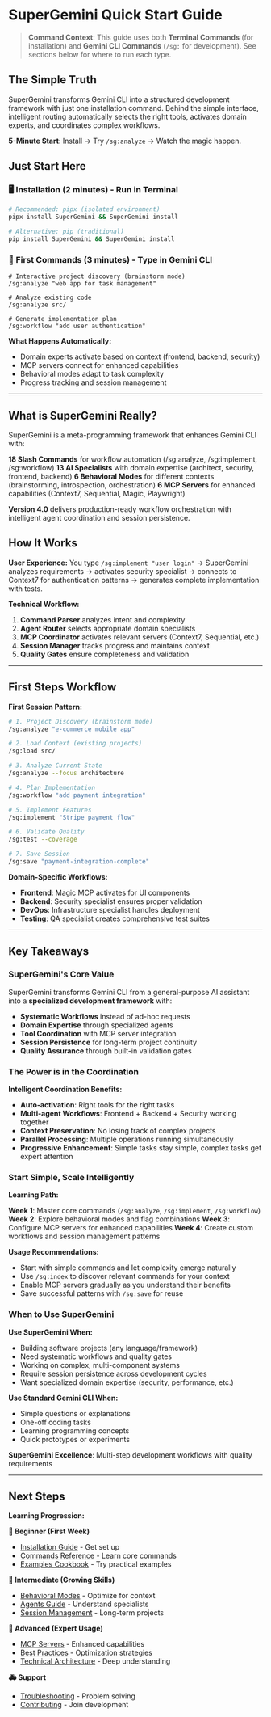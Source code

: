 # SuperGemini Quick Start Guide

> **Command Context**: This guide uses both **Terminal Commands** (for installation) and **Gemini CLI Commands** (`/sg:` for development). See sections below for where to run each type.

## The Simple Truth

SuperGemini transforms Gemini CLI into a structured development framework with just one installation command. Behind the simple interface, intelligent routing automatically selects the right tools, activates domain experts, and coordinates complex workflows.

**5-Minute Start**: Install → Try `/sg:analyze` → Watch the magic happen.

## Just Start Here

### 🖥️ Installation (2 minutes) - Run in Terminal
```bash
# Recommended: pipx (isolated environment)
pipx install SuperGemini && SuperGemini install

# Alternative: pip (traditional)
pip install SuperGemini && SuperGemini install
```

### 💬 First Commands (3 minutes) - Type in Gemini CLI
```
# Interactive project discovery (brainstorm mode)
/sg:analyze "web app for task management"

# Analyze existing code
/sg:analyze src/

# Generate implementation plan
/sg:workflow "add user authentication"
```

**What Happens Automatically:**
- Domain experts activate based on context (frontend, backend, security)
- MCP servers connect for enhanced capabilities
- Behavioral modes adapt to task complexity
- Progress tracking and session management

---

## What is SuperGemini Really?

SuperGemini is a meta-programming framework that enhances Gemini CLI with:

**18 Slash Commands** for workflow automation (/sg:analyze, /sg:implement, /sg:workflow)
**13 AI Specialists** with domain expertise (architect, security, frontend, backend)
**6 Behavioral Modes** for different contexts (brainstorming, introspection, orchestration)
**6 MCP Servers** for enhanced capabilities (Context7, Sequential, Magic, Playwright)

**Version 4.0** delivers production-ready workflow orchestration with intelligent agent coordination and session persistence.

## How It Works

**User Experience:**
You type `/sg:implement "user login"` → SuperGemini analyzes requirements → activates security specialist → connects to Context7 for authentication patterns → generates complete implementation with tests.

**Technical Workflow:**
1. **Command Parser** analyzes intent and complexity
2. **Agent Router** selects appropriate domain specialists
3. **MCP Coordinator** activates relevant servers (Context7, Sequential, etc.)
4. **Session Manager** tracks progress and maintains context
5. **Quality Gates** ensure completeness and validation

---

## First Steps Workflow

**First Session Pattern:**
```bash
# 1. Project Discovery (brainstorm mode)
/sg:analyze "e-commerce mobile app"

# 2. Load Context (existing projects)
/sg:load src/

# 3. Analyze Current State
/sg:analyze --focus architecture

# 4. Plan Implementation
/sg:workflow "add payment integration"

# 5. Implement Features
/sg:implement "Stripe payment flow"

# 6. Validate Quality
/sg:test --coverage

# 7. Save Session
/sg:save "payment-integration-complete"
```

**Domain-Specific Workflows:**
- **Frontend**: Magic MCP activates for UI components
- **Backend**: Security specialist ensures proper validation
- **DevOps**: Infrastructure specialist handles deployment
- **Testing**: QA specialist creates comprehensive test suites

---

## Key Takeaways

### SuperGemini's Core Value

SuperGemini transforms Gemini CLI from a general-purpose AI assistant into a **specialized development framework** with:

- **Systematic Workflows** instead of ad-hoc requests
- **Domain Expertise** through specialized agents
- **Tool Coordination** with MCP server integration
- **Session Persistence** for long-term project continuity
- **Quality Assurance** through built-in validation gates

### The Power is in the Coordination

**Intelligent Coordination Benefits:**

- **Auto-activation**: Right tools for the right tasks
- **Multi-agent Workflows**: Frontend + Backend + Security working together
- **Context Preservation**: No losing track of complex projects
- **Parallel Processing**: Multiple operations running simultaneously
- **Progressive Enhancement**: Simple tasks stay simple, complex tasks get expert attention

### Start Simple, Scale Intelligently

**Learning Path:**

**Week 1**: Master core commands (`/sg:analyze`, `/sg:implement`, `/sg:workflow`)
**Week 2**: Explore behavioral modes and flag combinations
**Week 3**: Configure MCP servers for enhanced capabilities
**Week 4**: Create custom workflows and session management patterns

**Usage Recommendations:**
- Start with simple commands and let complexity emerge naturally
- Use `/sg:index` to discover relevant commands for your context
- Enable MCP servers gradually as you understand their benefits
- Save successful patterns with `/sg:save` for reuse

### When to Use SuperGemini

**Use SuperGemini When:**
- Building software projects (any language/framework)
- Need systematic workflows and quality gates
- Working on complex, multi-component systems
- Require session persistence across development cycles
- Want specialized domain expertise (security, performance, etc.)

**Use Standard Gemini CLI When:**
- Simple questions or explanations
- One-off coding tasks
- Learning programming concepts
- Quick prototypes or experiments

**SuperGemini Excellence**: Multi-step development workflows with quality requirements

---

## Next Steps

**Learning Progression:**

**🌱 Beginner (First Week)**
- [Installation Guide](installation.md) - Get set up
- [Commands Reference](../User-Guide/commands.md) - Learn core commands
- [Examples Cookbook](../Reference/examples-cookbook.md) - Try practical examples

**🌿 Intermediate (Growing Skills)**
- [Behavioral Modes](../User-Guide/modes.md) - Optimize for context
- [Agents Guide](../User-Guide/agents.md) - Understand specialists
- [Session Management](../User-Guide/session-management.md) - Long-term projects

**🌲 Advanced (Expert Usage)**
- [MCP Servers](../User-Guide/mcp-servers.md) - Enhanced capabilities
- [Best Practices](../Reference/quick-start-practices.md) - Optimization strategies
- [Technical Architecture](../Developer-Guide/technical-architecture.md) - Deep understanding

**🚑 Support**
- [Troubleshooting](../Reference/troubleshooting.md) - Problem solving
- [Contributing](../Developer-Guide/contributing-code.md) - Join development
